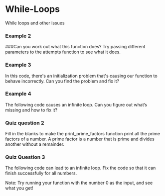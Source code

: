 # While-Loops
While loops and other issues 

### Example 2
###Can you work out what this function does? Try passing different parameters to the attempts function to see what it does. 

### Example 3 
In this code, there's an initialization problem that's causing our function to behave incorrectly. Can you find the problem and fix it?
### Example 4
The following code causes an infinite loop. Can you figure out what’s missing and how to fix it?
### Quiz question 2 
Fill in the blanks to make the print_prime_factors function print all the prime factors of a number. A prime factor is a number that is prime and divides another without a remainder.

### Quiz Question 3
The following code can lead to an infinite loop. Fix the code so that it can finish successfully for all numbers.

Note: Try running your function with the number 0 as the input, and see what you get!